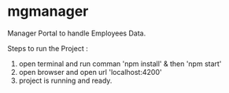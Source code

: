 # mgmanager
Manager Portal to handle Employees Data.

Steps to run the Project :

1. open terminal and run comman 'npm install' & then 'npm start'
2. open browser and open url 'localhost:4200'
3. project is running and ready.